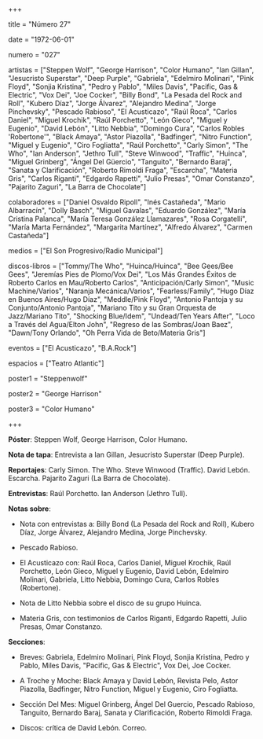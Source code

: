 +++

title = "Número 27"

date = "1972-06-01"

numero = "027"

artistas = ["Steppen Wolf", "George Harrison", "Color Humano", "Ian Gillan", "Jesucristo Superstar", "Deep Purple", "Gabriela", "Edelmiro Molinari", "Pink Floyd", "Sonjia Kristina", "Pedro y Pablo", "Miles Davis", "Pacific, Gas & Electric", "Vox Dei", "Joe Cocker", "Billy Bond", "La Pesada del Rock and Roll", "Kubero Díaz", "Jorge Álvarez", "Alejandro Medina", "Jorge Pinchevsky", "Pescado Rabioso", "El Acusticazo", "Raúl Roca", "Carlos Daniel", "Miguel Krochik", "Raúl Porchetto", "León Gieco", "Miguel y Eugenio", "David Lebón", "Litto Nebbia", "Domingo Cura", "Carlos Robles 'Robertone'", "Black Amaya", "Astor Piazolla", "Badfinger", "Nitro Function", "Miguel y Eugenio", "Ciro Fogliatta", "Raúl Porchetto",  "Carly Simon", "The Who", "Ian Anderson", "Jethro Tull", "Steve Winwood", "Traffic", "Huinca",  "Miguel Grinberg", "Ángel Del Güercio", "Tanguito", "Bernardo Baraj", "Sanata y Clarificación", "Roberto Rimoldi Fraga", "Escarcha", "Materia Gris", "Carlos Riganti", "Edgardo Rapetti", "Julio Presas", "Omar Constanzo", "Pajarito Zaguri", "La Barra de Chocolate"]

colaboradores = ["Daniel Osvaldo Ripoll", "Inés Castañeda", "Mario Albarracín", "Dolly Basch", "Miguel Gavalas", "Eduardo González", "María Cristina Palanca", "María Teresa González Llamazares", "Rosa Corgatelli", "María Marta Fernández", "Margarita Martínez", "Alfredo Álvarez", "Carmen Castañeda"]

medios = ["El Son Progresivo/Radio Municipal"]

discos-libros = ["Tommy/The Who", "Huinca/Huinca", "Bee Gees/Bee Gees", "Jeremías Pies de Plomo/Vox Dei", "Los Más Grandes Éxitos de Roberto Carlos en Mau/Roberto Carlos", "Anticipación/Carly Simon", "Music Machine/Varios", "Naranja Mecánica/Varios", "Fearless/Family", "Hugo Díaz en Buenos Aires/Hugo Díaz", "Meddle/Pink Floyd", "Antonio Pantoja y su Conjunto/Antonio Pantoja", "Mariano Tito y su Gran Orquesta de Jazz/Mariano Tito", "Shocking Blue/Idem", "Undead/Ten Years After", "Loco a Través del Agua/Elton John", "Regreso de las Sombras/Joan Baez", "Dawn/Tony Orlando", "Oh Perra Vida de Beto/Materia Gris"]

eventos = ["El Acusticazo", "B.A.Rock"]

espacios = ["Teatro Atlantic"]

poster1 = "Steppenwolf"

poster2 = "George Harrison"

poster3 = "Color Humano"


+++

**Póster**: Steppen Wolf, George Harrison, Color Humano.

**Nota de tapa**: Entrevista a Ian Gillan, Jesucristo Superstar (Deep Purple).

**Reportajes**: Carly Simon. The Who. Steve Winwood (Traffic). David Lebón. Escarcha. Pajarito Zaguri (La Barra de Chocolate).

**Entrevistas**: Raúl Porchetto. Ian Anderson (Jethro Tull).

**Notas sobre**:

- Nota con entrevistas a: Billy Bond (La Pesada del Rock and Roll), Kubero Díaz, Jorge Álvarez, Alejandro Medina, Jorge Pinchevsky.

- Pescado Rabioso.

- El Acusticazo con: Raúl Roca, Carlos Daniel, Miguel Krochik, Raúl Porchetto, León Gieco, Miguel y Eugenio, David Lebón, Edelmiro Molinari, Gabriela, Litto Nebbia, Domingo Cura, Carlos Robles (Robertone). 

- Nota de Litto Nebbia sobre el disco de su grupo Huinca.

- Materia Gris, con testimonios de Carlos Riganti, Edgardo Rapetti, Julio Presas, Omar Constanzo. 

**Secciones**:

- Breves: Gabriela, Edelmiro Molinari, Pink Floyd, Sonjia Kristina, Pedro y Pablo, Miles Davis, "Pacific, Gas & Electric", Vox Dei, Joe Cocker. 

- A Troche y Moche: Black Amaya y David Lebón, Revista Pelo, Astor Piazolla, Badfinger, Nitro Function, Miguel y Eugenio, Ciro Fogliatta. 

- Sección Del Mes: Miguel Grinberg, Ángel Del Guercio, Pescado Rabioso, Tanguito, Bernardo Baraj, Sanata y Clarificación, Roberto Rimoldi Fraga. 

- Discos: crítica de David Lebón. Correo.
